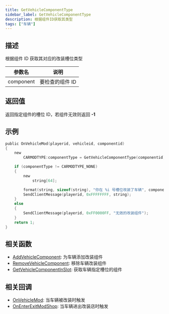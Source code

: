 ```yaml
---
title: GetVehicleComponentType
sidebar_label: GetVehicleComponentType
description: 根据组件ID获取其类型
tags: ["车辆"]
---
```


## 描述

根据组件 ID 获取其对应的改装槽位类型

| 参数名    | 说明            |
| --------- | --------------- |
| component | 要检查的组件 ID |

## 返回值

返回指定组件的槽位 ID，若组件无效则返回 **-1**

## 示例

```c
public OnVehicleMod(playerid, vehicleid, componentid)
{
    new
        CARMODTYPE:componentType = GetVehicleComponentType(componentid);

    if (componentType != CARMODTYPE_NONE)
    {
        new
            string[64];

        format(string, sizeof(string), "你在 %i 号槽位改装了车辆", componentType);
        SendClientMessage(playerid, 0xFFFFFFFF, string);
    }
    else
    {
        SendClientMessage(playerid, 0xFF0000FF, "无效的改装组件");
    }
    return 1;
}
```

## 相关函数

- [AddVehicleComponent](AddVehicleComponent): 为车辆添加改装组件
- [RemoveVehicleComponent](RemoveVehicleComponent): 移除车辆改装组件
- [GetVehicleComponentInSlot](GetVehicleComponentInSlot): 获取车辆指定槽位的组件

## 相关回调

- [OnVehicleMod](../callbacks/OnVehicleMod): 当车辆被改装时触发
- [OnEnterExitModShop](../callbacks/OnEnterExitModShop): 当车辆进出改装店时触发
